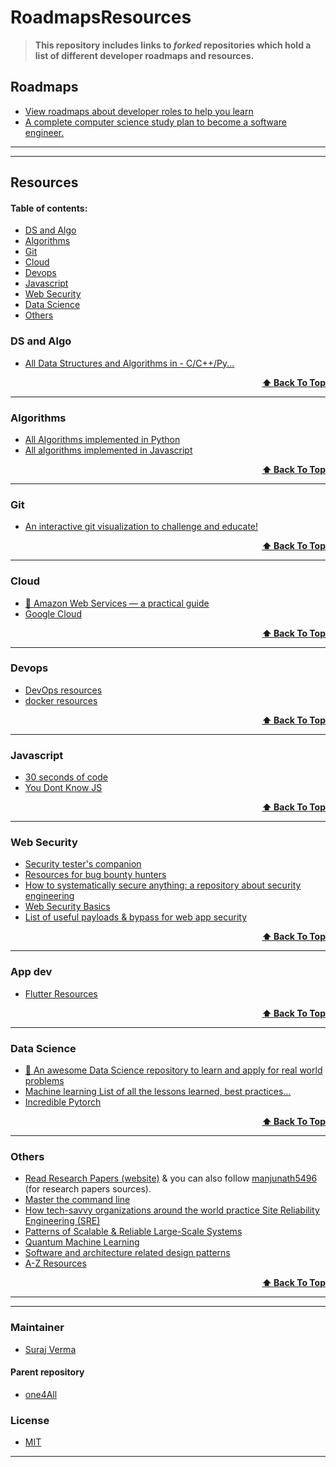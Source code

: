 # RoadmapsResources

> **This repository includes links to *forked* repositories which hold a list of different developer roadmaps and resources.** 

## Roadmaps

* [View roadmaps about developer roles to help you learn](https://github.com/Uncodedtech/awesome-roadmaps)
* [A complete computer science study plan to become a software engineer.](https://github.com/Uncodedtech/coding-interview-university#coding-question-practice)

------------------------------------------------------------------
------------------------------------------------------------------

## Resources


#### Table of contents:

- [DS and Algo](#ds-and-algo)
- [Algorithms](#algorithms)
- [Git](#git)
- [Cloud](#cloud)
- [Devops](#devops)
- [Javascript](#javascript)
- [Web Security](#web-security)
- [Data Science](#data-science)
- [Others](#others)

### DS and Algo

* [All Data Structures and Algorithms in - C/C++/Py... ](https://github.com/Uncodedtech/NeoAlgo)
<div align="right">
    <b><a href="#table-of-contents">⬆ Back To Top
    </a></b>
</div>

-------------------------------

### Algorithms

* [All Algorithms implemented in Python](https://github.com/Uncodedtech/Python)
* [All algorithms implemented in Javascript](https://github.com/Uncodedtech/Javascript)
<div align="right">
    <b><a href="#table-of-contents">⬆ Back To Top
    </a></b>
</div>

-------------------------------

### Git

* [An interactive git visualization to challenge and educate!](https://github.com/Uncodedtech/learnGitBranching)
<div align="right">
    <b><a href="#table-of-contents">⬆ Back To Top
    </a></b>
</div>

-------------------------------

### Cloud 
* [📙 Amazon Web Services — a practical guide](https://github.com/Uncodedtech/og-aws)
* [Google Cloud](https://github.com/Uncodedtech/google-cloud-4-words)
<div align="right">
    <b><a href="#table-of-contents">⬆ Back To Top
    </a></b>
</div>

--------------------------------

### Devops

* [DevOps resources](https://github.com/Uncodedtech/devops-resources)
* [docker resources](https://github.com/Uncodedtech/dockerlabs)
<div align="right">
    <b><a href="#table-of-contents">⬆ Back To Top
    </a></b>
</div>

--------------------------------

### Javascript

* [30 seconds of code](https://github.com/Uncodedtech/30-seconds-of-code)
* [You Dont Know JS](https://github.com/Uncodedtech/You-Dont-Know-JS)
<div align="right">
    <b><a href="#table-of-contents">⬆ Back To Top
    </a></b>
</div>

--------------------------------

### Web Security

* [Security tester's companion](https://github.com/Uncodedtech/SecLists)
* [Resources for bug bounty hunters](https://github.com/Uncodedtech/Resources-for-Beginner-Bug-Bounty-Hunters)
* [How to systematically secure anything: a repository about security engineering](https://github.com/Uncodedtech/how-to-secure-anything)
* [Web Security Basics](https://github.com/Uncodedtech/web-security-basics)
* [List of useful payloads & bypass for web app security](https://github.com/Uncodedtech/PayloadsAllTheThings)
<div align="right">
    <b><a href="#table-of-contents">⬆ Back To Top
    </a></b>
</div>

--------------------------------

### App dev

* [Flutter Resources](https://github.com/Uncodedtech/awesome-flutter)
<div align="right">
    <b><a href="#table-of-contents">⬆ Back To Top
    </a></b>
</div>

----------------------------------

### Data Science

* [📝 An awesome Data Science repository to learn and apply for real world problems](https://github.com/Uncodedtech/awesome-datascience)
* [Machine learning List of all the lessons learned, best practices...](https://github.com/Uncodedtech/Machine-Learning-Links-And-Lessons-Learned)
* [Incredible Pytorch](https://github.com/Uncodedtech/the-incredible-pytorch)
<div align="right">
    <b><a href="#table-of-contents">⬆ Back To Top
    </a></b>
</div>

----------------------------------------

### Others

* [Read Research Papers (website)](https://myw3schools.github.io/) & you can also follow [manjunath5496](https://github.com/manjunath5496) (for research papers sources). 
* [Master the command line](https://github.com/Uncodedtech/the-art-of-command-line)
* [How tech-savvy organizations around the world practice Site Reliability Engineering (SRE)](https://github.com/Uncodedtech/howtheysre)
* [Patterns of Scalable & Reliable Large-Scale Systems](https://github.com/Uncodedtech/awesome-scalability)
* [Quantum Machine Learning](https://github.com/Uncodedtech/awesome-quantum-machine-learning)
* [Software and architecture related design patterns](https://github.com/Uncodedtech/awesome-design-patterns)
* [A-Z Resources](https://github.com/Uncodedtech/A-to-Z-Resources-for-Students)
<div align="right">
    <b><a href="#table-of-contents">⬆ Back To Top
    </a></b>
</div>

------------------------------------------------------------------
-----------------------------------------------

### Maintainer

* [Suraj Verma](https://github.com/surajv311)

#### Parent repository
* [one4All](https://github.com/Surajv311/one4All)

### License

* [MIT](LICENSE)

---------------------------


